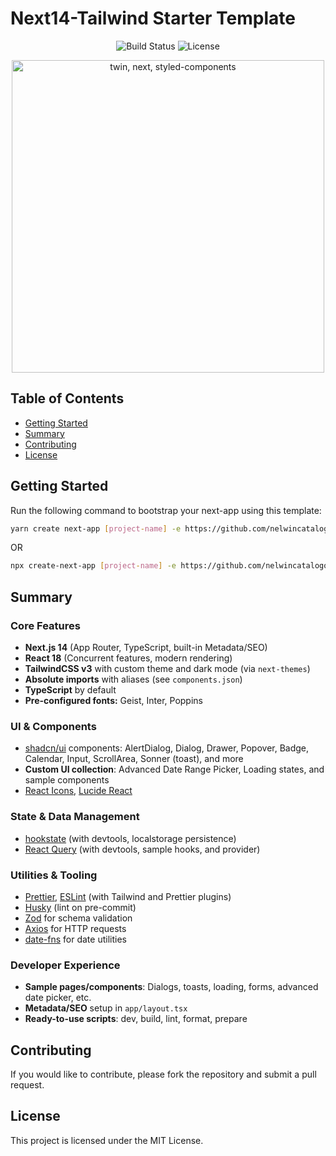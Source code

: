 # Next14-Tailwind Starter Template

<p align="center">
  <img src="https://img.shields.io/badge/build-passing-brightgreen" alt="Build Status" />
  <img src="https://img.shields.io/badge/license-MIT-blue" alt="License" />
</p>

<p align="center">
  <img src="https://miro.medium.com/max/1200/1*Y6mWTVoATSq7NGBN49HX9w.jpeg" alt="twin, next, styled-components" width="500">
</p>

## Table of Contents

- [Getting Started](#getting-started)
- [Summary](#summary)
- [Contributing](#contributing)
- [License](#license)

## Getting Started

Run the following command to bootstrap your next-app using this template:

```bash
yarn create next-app [project-name] -e https://github.com/nelwincatalogo/next14-tailwind
```

OR

```bash
npx create-next-app [project-name] -e https://github.com/nelwincatalogo/next14-tailwind
```

## Summary

### Core Features

- **Next.js 14** (App Router, TypeScript, built-in Metadata/SEO)
- **React 18** (Concurrent features, modern rendering)
- **TailwindCSS v3** with custom theme and dark mode (via `next-themes`)
- **Absolute imports** with aliases (see `components.json`)
- **TypeScript** by default
- **Pre-configured fonts:** Geist, Inter, Poppins

### UI & Components

- [shadcn/ui](https://ui.shadcn.com/) components: AlertDialog, Dialog, Drawer, Popover, Badge, Calendar, Input, ScrollArea, Sonner (toast), and more
- **Custom UI collection**: Advanced Date Range Picker, Loading states, and sample components
- [React Icons](https://react-icons.github.io/react-icons/), [Lucide React](https://lucide.dev/)

### State & Data Management

- [hookstate](https://hookstate.js.org/) (with devtools, localstorage persistence)
- [React Query](https://tanstack.com/query/latest/docs/framework/react/installation) (with devtools, sample hooks, and provider)

### Utilities & Tooling

- [Prettier](https://prettier.io/), [ESLint](https://eslint.org/) (with Tailwind and Prettier plugins)
- [Husky](https://typicode.github.io/husky/) (lint on pre-commit)
- [Zod](https://zod.dev/) for schema validation
- [Axios](https://axios-http.com/) for HTTP requests
- [date-fns](https://date-fns.org/) for date utilities

### Developer Experience

- **Sample pages/components**: Dialogs, toasts, loading, forms, advanced date picker, etc.
- **Metadata/SEO** setup in `app/layout.tsx`
- **Ready-to-use scripts**: dev, build, lint, format, prepare

## Contributing

If you would like to contribute, please fork the repository and submit a pull request.

## License

This project is licensed under the MIT License.
